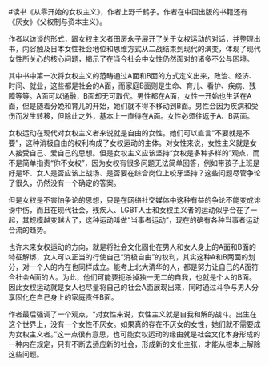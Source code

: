 #读书《从零开始的女权主义》，作者上野千鹤子。作者在中国出版的书籍还有《厌女》《父权制与资本主义》。

作者以访谈的形式，跟女权主义者田房永子展开了关于女权运动的对话，并整理出书，内容触及日本女性社会地位和思维方式从二战结束到现代的演变，体现了现代女性所关心的核心问题，揭示了在当今社会中女性仍然面对的诸多不公与困境。

其中书中第一次将女权主义的范畴通过A面和B面的方式定义出来，政治、经济、时间、就业，这些都是社会的A面，而家庭B面则是生命、育儿、看护、疾病、残障等等。A面可以通融，B面却无可取代。男性都在A面，女性一开始也生活在A面，但是随着分娩和育儿的开始，她们就不得不移动到B面。男性会因为疾病和受伤而发生转移，但除此之外，基本上一直待在A面。女性必须往返于A、B两面。

女权运动在现代对女权主义者来说就是自由的女性。她们可以直言“不要就是不要”，这种消极自由的权利构成了女权运动的主体。对女性来说，女性主义就是女人接受自己、爱自己的思想。但是女权主义应该坚持“女权是多种多样的”观点，而不是简单指责“你不女权”，因为女权有很多问题无法简单回答，例如带孩子上班是好是坏、女人是否应该上战场、是否要在综合岗位上咬牙坚持？这些问题尽管争论了很久，仍然没有一个确定的答案。

但是女权是不害怕争论的思想，只是在网络社交媒体中这种有益的争论不能变成诽谤中伤，而且在现代社会，残疾人、LGBT人士和女权主义者的运动似乎合在了一起，其规模越变越大了，这种运动叫做“当事者运动”，现在的确有各种当事者运动合流的趋势。

也许未来女权运动的方向，就是将社会文化固化在男人和女人身上的A面和B面的特征解绑，女人可以正当的行使自己“消极自由”的权利，其实这种A和B两面的划分，对一个人的内在也同样成立。能考上北大清华的人，都是努力让自己的A面符合社会A面的人。为此，他们可能要扼杀掉独一无二的自我，也就是个人的B面。因此女权运动就是女人也尽量将自己的社会A面展现出来，同时通过斗争与男人分享固化在自己身上的家庭责任B面。

作者最后强调了一个观点，“对女性来说，女性主义就是自我和解的战斗。出生在这个世界上，没有一个女性不厌女。如果真的存在不厌女的女性，她们就不需要成为女权主义者。”这一点很有意思，也可能女权运动的缘由就是社会文化本身形成的一种内在规定，只有不断去适应新的社会，形成新的文化主张，才能从根本上解除这些问题。